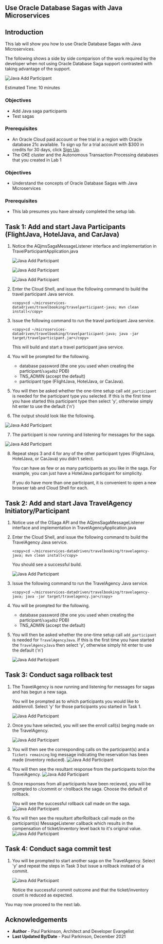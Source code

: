 ## Use Oracle Database Sagas with Java Microservices

## Introduction

This lab will show you how to use Oracle Database Sagas with Java Microservices.

The following shows a side by side comparison of the work required by the developer when not using Oracle Database Saga support contrasted with taking advantage of the support.

   ![Java Add Participant](./images/javacodecomparison.png " ")

Estimated Time:  10 minutes

### Objectives

-   Add Java saga participants
-   Test sagas 

### Prerequisites

* An Oracle Cloud paid account or free trial in a region with Oracle database 21c available. To sign up for a trial account with $300 in credits for 30 days, click [Sign Up](http://oracle.com/cloud/free).
* The OKE cluster and the Autonomous Transaction Processing databases that you created in Lab 1

### Objectives

-   Understand the concepts of Oracle Database Sagas with Java Microservices

### Prerequisites

- This lab presumes you have already completed the setup lab.

## Task 1: Add and start Java Participants (FlightJava, HotelJava, and CarJava)
       
1. Notice the AQjmsSagaMessageListener interface and implementation in TravelParticipantApplication.java

   ![Java Add Participant](./images/AQJmsSagaMessageListener.png " ")
   
   ![Java Add Participant](./images/AQJmsSagaMessageListener-methods.png " ")
   
   ![Java Add Participant](./images/javasagamessagelistnerimpl.png " ")
   
2.    Enter the Cloud Shell, and issue the following command to build the travel participant Java service.

        ```
        <copy>cd ~/microservices-datadriven/travelbooking/travelparticipant-java; mvn clean install</copy>
        ```

3.    Issue the following command to run the travel participant Java service.

        ```
        <copy>cd ~/microservices-datadriven/travelbooking/travelparticipant-java; java -jar target/travelparticipant.jar</copy>
        ```

      This will build and start a travel participant java service.

4.    You will be prompted for the following.
        - database password (the one you used when creating the participant/`sagadb2` PDB)
        - TNS_ADMIN (accept the default)
        - participant type (FlightJava, HotelJava, or CarJava).

5.    You will then be asked whether the one-time setup call `add_participant` is needed for the participant type you selected. 
If this is the first time you have started this participant type then select 'y', otherwise simply hit enter to use the default ('n')

6.    The output should look like the following.

   ![Java Add Participant](./images/addhotejavaparticipant.png " ")
   
7.   The participant is now running and listening for messages for the saga.

   ![Java Add Participant](./images/listeningformessageshoteljava.png " ")
   
8.   Repeat steps 3 and 4 for any of the other participant types (FlightJava, HotelJava, or CarJava) you didn't select. 

     You can have as few or as many participants as you like in the saga. 
     For example, you can just have a HotelJava participant for simplicity.
    
     If you do have more than one participant, it is convenient to open a new browser tab and Cloud Shell for each.
   
## Task 2: Add and start Java TravelAgency Initiatory/Participant

1.    Notice use of the OSaga API and the AQjmsSagaMessageListener interface and implementation in TravelAgencyApplication.java

2.    Enter the Cloud Shell, and issue the following command to build the TravelAgency Java service.

        ```
        <copy>cd ~/microservices-datadriven/travelbooking/travelagency-java; mvn clean install</copy>
        ```
      You should see a successful build.
      
      ![Java Add Participant](./images/travelagencybuildsuccess.png " ")

3.    Issue the following command to run the TravelAgency Java service.

        ```
        <copy>cd ~/microservices-datadriven/travelbooking/travelagency-java; java -jar target/travelagency.jar</copy>
        ```

4.    You will be prompted for the following.
        - database password (the one you used when creating the participant/`sagadb2` PDB)
        - TNS_ADMIN (accept the default)

5.    You will then be asked whether the one-time setup call `add_participant` is needed for `TravelAgencyJava`. 
      If this is the first time you have started the `TravelAgencyJava` then select 'y', otherwise simply hit enter to use the default ('n')
      
      ![Java Add Participant](./images/addtravelagencyparticipant.png " ")

## Task 3: Conduct saga rollback test

1.    The TravelAgency is now running and listening for messages for sagas and has begun a new saga.  

      You will be prompted as to which participants you would like to add/enroll. Select 'y' for those participants you started in Task 1.
   
      ![Java Add Participant](./images/beginandenroll.png " ")
   
2.    Once you have selected, you will see the enroll call(s) beging made on the TravelAgency.
      
      ![Java Add Participant](./images/beginandenrollsuccessful.png " ")
 
3.    You will then see the corresponding calls on the participant(s) and a `Tickets remaining` log message indicating the reservation has been made (inventory reduced).
      ![Java Add Participant](./images/requestreceivedonhoteljava.png " ")
 
4.    You will then see the resultant response from the participants to/on the TravelAgency.
      ![Java Add Participant](./images/responsefromhoteljava.png " ")
 
5.    Once responses from all participants have been recieved, you will be prompted to `c`/commit or `r`/rollback the saga. Choose the default of rollback.  

      You will see the successful rollback call made on the saga.
      ![Java Add Participant](./images/abortsagasent.png " ")
 
6.    You will then see the resultant afterRollback call made on the participant(s) MessageListener callback which results in the compensation of ticket/inventory level back to it's original value.
      ![Java Add Participant](./images/abortsagaonhoteljava.png " ")

## Task 4: Conduct saga commit test

1.    You will be prompted to start another saga on the TravelAgency. Select 'y' and repeat the steps in Task 3 but issue a rollback instead of a commit.
   
      ![Java Add Participant](./images/startanothersaga.png " ")

      Notice the successful commit outcome and that the ticket/inventory count is reduced as expected.
      
You may now proceed to the next lab.

## Acknowledgements
* **Author** - Paul Parkinson, Architect and Developer Evangelist
* **Last Updated By/Date** - Paul Parkinson, December 2021
